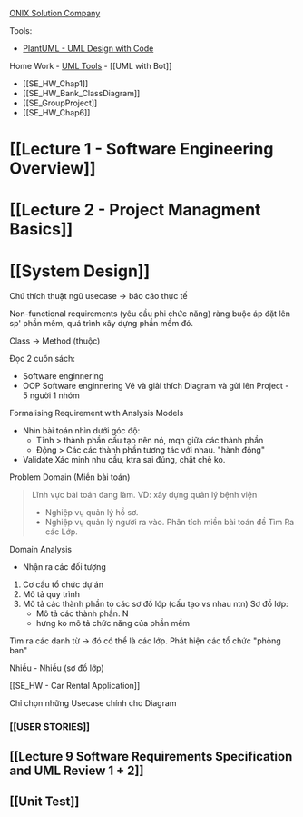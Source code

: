 [ONIX Solution Company ](https://onix-systems.com/contact-us?salesChannel=7+basic+software+development+models+which+one+to+choose) 

Tools: 
+ [PlantUML - UML Design with Code](https://plantuml.com/)

Home Work - [UML Tools](https://app.diagrams.net/#HMathmatheticGuy%2FUML-Diagrams%2Fmain%2FCityGas.drawio) - [[UML with Bot]]
+ [[SE_HW_Chap1]]
+ [[SE_HW_Bank_ClassDiagram]]
+ [[SE_GroupProject]]
+ [[SE_HW_Chap6]]

# [[Lecture 1 - Software Engineering Overview]]

# [[Lecture 2 - Project Managment Basics]]

# [[System Design]]
Chú thích thuật ngũ
usecase -> báo cáo thực tế

Non-functional requirements (yêu cầu phi chức năng)
	ràng buộc áp đặt lên sp' phần mềm, quá trình xây dựng phần mềm đó.

Class -> Method (thuộc)

Đọc 2 cuốn sách:
+ Software enginnering
+ OOP Software enginnering
Vẽ và giải thích Diagram và gửi lên 
Project - 5 người 1 nhóm

Formalising Requirement with Anslysis Models

+ Nhìn bài toán nhìn dưới góc độ: 
	+ Tĩnh > thành phần cấu tạo nên nó, mqh giữa các thành phần
	+ Động > Các các thành phần tương tác với nhau. "hành động"
+ Validate
	Xác minh nhu cầu, ktra sai đúng, chặt chẽ ko.

Problem Domain (Miền bài toán)
> Lĩnh vực bài toán đang làm. 
> VD: xây dựng quản lý bệnh viện
>  + Nghiệp vụ quản lý hồ sơ.
>  + Nghiệp vụ quản lý người ra vào.
Phân tích miền bài toán đề Tìm Ra các Lớp.

Domain Analysis
+ Nhận ra các đối tượng

1) Cơ cấu tổ chức dự án
2) Mô tả quy trình
3) Mô tả các thành phần to các sơ đồ lớp (cấu tạo vs nhau ntn)
	Sơ đồ lớp:
	+ Mô tả các thành phần. N
	+ hưng ko mô tả chức năng của phần mềm

Tìm ra các danh từ -> đó có thể là các lớp.
Phát hiện các tổ chức "phòng ban"

Nhiều - Nhiều (sơ đồ lớp)

[[SE_HW - Car Rental Application]]

Chỉ chọn những Usecase chính cho Diagram


### [[USER STORIES]]


## [[Lecture 9 Software Requirements Specification and UML Review 1 + 2]]


## [[Unit Test]] 